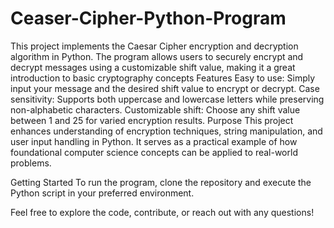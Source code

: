 # Ceaser-Cipher-Python-Program
This project implements the Caesar Cipher encryption and decryption algorithm in Python. The program allows users to securely encrypt and decrypt messages using a customizable shift value, making it a great introduction to basic cryptography concepts
Features
Easy to use: Simply input your message and the desired shift value to encrypt or decrypt.
Case sensitivity: Supports both uppercase and lowercase letters while preserving non-alphabetic characters.
Customizable shift: Choose any shift value between 1 and 25 for varied encryption results.
Purpose
This project enhances understanding of encryption techniques, string manipulation, and user input handling in Python. It serves as a practical example of how foundational computer science concepts can be applied to real-world problems.

Getting Started
To run the program, clone the repository and execute the Python script in your preferred environment.

Feel free to explore the code, contribute, or reach out with any questions!
